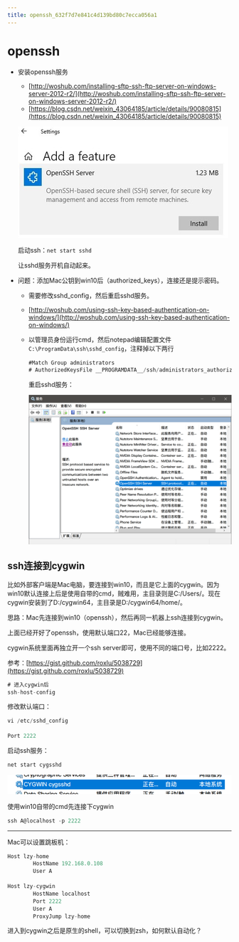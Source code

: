 ```yaml
---
title: openssh_632f7d7e841c4d139bd80c7ecca056a1
---
```


# openssh

- 安装openssh服务
    - [http://woshub.com/installing-sftp-ssh-ftp-server-on-windows-server-2012-r2/](http://woshub.com/installing-sftp-ssh-ftp-server-on-windows-server-2012-r2/)
    - [https://blog.csdn.net/weixin_43064185/article/details/90080815](https://blog.csdn.net/weixin_43064185/article/details/90080815)
    
    ![openssh%20632f7d7e841c4d139bd80c7ecca056a1/Untitled.png](assets/2022-05-02_11-13-30.png)
    
    启动ssh：`net start sshd`
    
    让sshd服务开机自动起来。
    
- 问题：添加Mac公钥到win10后（authorized_keys），连接还是提示密码。
    - 需要修改sshd_config，然后重启sshd服务。
    - [http://woshub.com/using-ssh-key-based-authentication-on-windows/](http://woshub.com/using-ssh-key-based-authentication-on-windows/)
    - 以管理员身份运行cmd，然后notepad编辑配置文件`C:\ProgramData\ssh\sshd_config`，注释掉以下两行
        
        ```jsx
        #Match Group administrators
        # AuthorizedKeysFile __PROGRAMDATA__/ssh/administrators_authorized_keys
        ```
        
        重启sshd服务：
        
        ![openssh%20632f7d7e841c4d139bd80c7ecca056a1/Untitled%201.png](assets/2022-05-02_11-29-02.png)
        

## ssh连接到cygwin

比如外部客户端是Mac电脑，要连接到win10，而且是它上面的cygwin。因为win10默认连接上后是使用自带的cmd，贼难用，主目录则是C:/Users/<user>。现在cygwin安装到了D:/cygwin64，主目录是D:/cygwin64/home/<user>。

思路：Mac先连接到win10（openssh），然后再同一机器上ssh连接到cygwin。

上面已经开好了openssh，使用默认端口22，Mac已经能够连接。

cygwin系统里面再独立开一个ssh server即可，使用不同的端口号，比如2222。

参考：[https://gist.github.com/roxlu/5038729](https://gist.github.com/roxlu/5038729)

```jsx
# 进入cygwin后
ssh-host-config
```

修改默认端口：

```jsx
vi /etc/sshd_config

Port 2222
```

启动ssh服务：

```jsx
net start cygsshd
```

![openssh%20632f7d7e841c4d139bd80c7ecca056a1/Untitled%202.png](assets/2022-05-02_11-28-54.png)

使用win10自带的cmd先连接下cygwin

```jsx
ssh A@localhost -p 2222
```

---

Mac可以设置跳板机：

```jsx
Host lzy-home
        HostName 192.168.0.108
        User A

Host lzy-cygwin
        HostName localhost
        Port 2222
        User A
        ProxyJump lzy-home
```

进入到cygwin之后是原生的shell，可以切换到zsh，如何默认自动化？